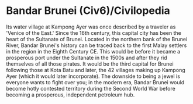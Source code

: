 # Bandar Brunei (Civ6)/Civilopedia

Its water village at Kampong Ayer was once described by a traveler as 'Venice of the East.' Since the 16th century, this capital city has been the heart of the Sultanate of Brunei.
Located in the northern bank of the Brunei River, Bandar Brunei's history can be traced back to the first Malay settlers in the region in the Eighth Century CE. This would be before it became a prosperous port under the Sultanate in the 1500s and after they rid themselves of all those pirates. It would be the third capital for Brunei following those at Kota Batu and later, the 42 villages making up Kampong Ayer (which it would later incorporate). The downside to being a jewel is everyone wants to fight over you; in the modern era, Bandar Brunei would become hotly contested territory during the Second World War before becoming a prosperous, independent petroleum hub.